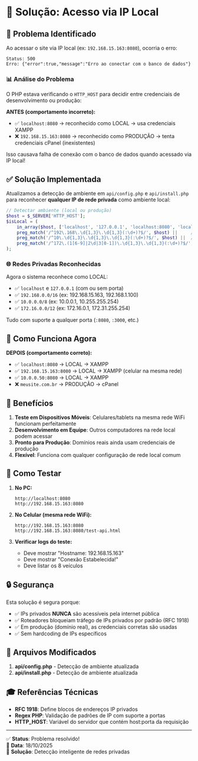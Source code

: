 # 🔧 Solução: Acesso via IP Local

## 🎯 Problema Identificado

Ao acessar o site via IP local (ex: `192.168.15.163:8080`), ocorria o erro:

```
Status: 500
Erro: {"error":true,"message":"Erro ao conectar com o banco de dados"}
```

### 📊 Análise do Problema

O PHP estava verificando o `HTTP_HOST` para decidir entre credenciais de desenvolvimento ou produção:

**ANTES (comportamento incorreto):**

- ✅ `localhost:8080` → reconhecido como LOCAL → usa credenciais XAMPP
- ❌ `192.168.15.163:8080` → reconhecido como PRODUÇÃO → tenta credenciais cPanel (inexistentes)

Isso causava falha de conexão com o banco de dados quando acessado via IP local!

## ✅ Solução Implementada

Atualizamos a detecção de ambiente em `api/config.php` e `api/install.php` para reconhecer **qualquer IP de rede privada** como ambiente local:

```php
// Detectar ambiente (local ou produção)
$host = $_SERVER['HTTP_HOST'];
$isLocal = (
    in_array($host, ['localhost', '127.0.0.1', 'localhost:8080', 'localhost:3000']) ||
    preg_match('/^192\.168\.\d{1,3}\.\d{1,3}(:\d+)?$/', $host) ||     // Rede 192.168.x.x
    preg_match('/^10\.\d{1,3}\.\d{1,3}\.\d{1,3}(:\d+)?$/', $host) ||  // Rede 10.x.x.x
    preg_match('/^172\.(1[6-9]|2\d|3[0-1])\.\d{1,3}\.\d{1,3}(:\d+)?$/', $host) // Rede 172.16-31.x.x
);
```

### 🌐 Redes Privadas Reconhecidas

Agora o sistema reconhece como LOCAL:

- ✅ `localhost` e `127.0.0.1` (com ou sem porta)
- ✅ `192.168.0.0/16` (ex: 192.168.15.163, 192.168.1.100)
- ✅ `10.0.0.0/8` (ex: 10.0.0.1, 10.255.255.254)
- ✅ `172.16.0.0/12` (ex: 172.16.0.1, 172.31.255.254)

Tudo com suporte a qualquer porta (`:8080`, `:3000`, etc.)

## 🚀 Como Funciona Agora

**DEPOIS (comportamento correto):**

- ✅ `localhost:8080` → LOCAL → XAMPP
- ✅ `192.168.15.163:8080` → LOCAL → XAMPP (celular na mesma rede)
- ✅ `10.0.0.50:8080` → LOCAL → XAMPP
- ❌ `meusite.com.br` → PRODUÇÃO → cPanel

## 📱 Benefícios

1. **Teste em Dispositivos Móveis**: Celulares/tablets na mesma rede WiFi funcionam perfeitamente
2. **Desenvolvimento em Equipe**: Outros computadores na rede local podem acessar
3. **Pronto para Produção**: Domínios reais ainda usam credenciais de produção
4. **Flexível**: Funciona com qualquer configuração de rede local comum

## 🧪 Como Testar

1. **No PC:**

   ```
   http://localhost:8080
   http://192.168.15.163:8080
   ```

2. **No Celular (mesma rede WiFi):**

   ```
   http://192.168.15.163:8080
   http://192.168.15.163:8080/test-api.html
   ```

3. **Verificar logs do teste:**
   - Deve mostrar "Hostname: 192.168.15.163"
   - Deve mostrar "Conexão Estabelecida!"
   - Deve listar os 8 veículos

## 🔒 Segurança

Esta solução é segura porque:

- ✅ IPs privados **NUNCA** são acessíveis pela internet pública
- ✅ Roteadores bloqueiam tráfego de IPs privados por padrão (RFC 1918)
- ✅ Em produção (domínio real), as credenciais corretas são usadas
- ✅ Sem hardcoding de IPs específicos

## 📝 Arquivos Modificados

1. **api/config.php** - Detecção de ambiente atualizada
2. **api/install.php** - Detecção de ambiente atualizada

## 🎓 Referências Técnicas

- **RFC 1918**: Define blocos de endereços IP privados
- **Regex PHP**: Validação de padrões de IP com suporte a portas
- **HTTP_HOST**: Variável do servidor que contém host:porta da requisição

---

✅ **Status**: Problema resolvido!  
📅 **Data**: 18/10/2025  
🔧 **Solução**: Detecção inteligente de redes privadas
